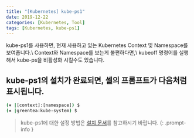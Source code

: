 ```yaml
---
title: "[Kubernetes] kube-ps1"
date: 2019-12-22
categories: [Kubernetes, Tool]
tags: [Kubernetes, kube-ps1]
---
```


kube-ps1를 사용하면, 현재 사용하고 있는 Kubernetes Context 및 Namespace를 보여줍니다.\\
Context와 Namespace를 보는게 불편하다면,\\
kubeoff 명령어를 실행해서 kube-ps을 비활성화 시킬수도 있습니다.

## kube-ps1의 설치가 완료되면, 셀의 프롬프트가 다음처럼 표시됩니다.

```bash
(⎈ |[context]:[namespace]) $
(⎈ |greentea:kube-system) $
```

> kube-ps1에 대한 설정 방법은 [설치 문서](https://github.com/jonmosco/kube-ps1)를 참고하시기 바랍니다.
{: .prompt-info }